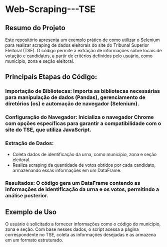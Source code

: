 # Web-Scraping---TSE

## Resumo do Projeto
Este repositório apresenta um exemplo prático de como utilizar o Selenium para realizar scraping de dados eleitorais do site do Tribunal Superior Eleitoral (TSE). O código permite a extração de informações sobre locais de votação e candidatos, a partir de critérios definidos pelo usuário, como município, zona e seção eleitoral.

## Principais Etapas do Código:
### Importação de Bibliotecas: Importa as bibliotecas necessárias para manipulação de dados (Pandas), gerenciamento de diretórios (os) e automação de navegador (Selenium).

### Configuração do Navegador: Inicializa o navegador Chrome com opções específicas para garantir a compatibilidade com o site do TSE, que utiliza JavaScript.

### Extração de Dados:
* Coleta dados de identificação da urna, como município, zona e seção eleitoral.
* Realiza scraping da quantidade de votos obtidos por cada candidato, armazenando essas informações em um DataFrame.

### Resultados: O código gera um DataFrame contendo as informações de identificação da urna e os votos, permitindo a análise posterior.

## Exemplo de Uso
O usuário é solicitado a fornecer informações como o código do município, zona e seção. Com base nesses dados, o script acessa a página correspondente no TSE, coleta as informações desejadas e as armazena em um formato estruturado.
